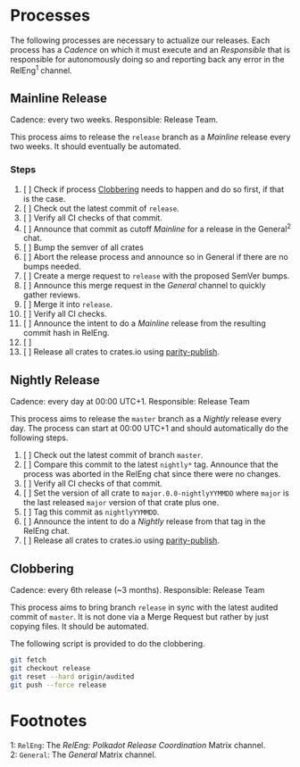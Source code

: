 # Processes

The following processes are necessary to actualize our releases. Each process has a *Cadence* on which it must execute and an *Responsible* that is responsible for autonomously doing so and reporting back any error in the RelEng<sup>1</sup> channel.

## Mainline Release

Cadence: every two weeks. Responsible: Release Team.

This process aims to release the `release` branch as a *Mainline* release every two weeks. It should eventually be automated.

### Steps

1. [ ] Check if process [Clobbering](#clobbering) needs to happen and do so first, if that is the case.
1. [ ] Check out the latest commit of `release`.
2. [ ] Verify all CI checks of that commit.
3. [ ] Announce that commit as cutoff *Mainline* for a release in the General<sup>2</sup> chat.
4. [ ] Bump the semver of all crates <!-- FAIL-CI: We need some better process here on how to do it exactly -->
5. [ ] Abort the release process and announce so in General if there are no bumps needed.
6. [ ] Create a merge request to `release` with the proposed SemVer bumps.
7. [ ] Announce this merge request in the *General* channel to quickly gather reviews.
8. [ ] Merge it into `release`.
9. [ ] Verify all CI checks.
10. [ ] Announce the intent to do a *Mainline* release from the resulting commit hash in RelEng.
11. [ ] <!-- The release team has internal checklists for QA i think, should we mention this? -->
12. [ ] Release all crates to crates.io using [parity-publish](https://github.com/paritytech/parity-publish).

## Nightly Release

Cadence: every day at 00:00 UTC+1. Responsible: Release Team

This process aims to release the `master` branch as a *Nightly* release every day. The process can start at 00:00 UTC+1 and should automatically do the following steps.

1. [ ] Check out the latest commit of branch `master`.
3. [ ] Compare this commit to the latest `nightly*` tag. Announce that the process was aborted in the RelEng chat since there were no changes.
4. [ ] Verify all CI checks of that commit.
5. [ ] Set the version of all crate to `major.0.0-nightlyYYMMDD` where `major` is the last released `major` version of that crate plus one.
6. [ ] Tag this commit as `nightlyYYMMDD`.
7. [ ] Announce the intent to do a *Nightly* release from that tag in the RelEng chat.
8. [ ] Release all crates to crates.io using [parity-publish](https://github.com/paritytech/parity-publish). <!-- FAIL-CI: I think Morgan fixed that tool so it would only release crates that had changes, or that had one of their transitive dependencies changes. That would help, since otherwise we always push 400 crates or so. -->

## Clobbering

Cadence: every 6th release (~3 months). Responsible: Release Team

This process aims to bring branch `release` in sync with the latest audited commit of `master`. It is not done via a Merge Request but rather by just copying files. It should be automated.

The following script is provided to do the clobbering.

```bash
git fetch
git checkout release
git reset --hard origin/audited
git push --force release
```



# Footnotes

1: `RelEng`: The *RelEng: Polkadot Release Coordination* Matrix channel.  
2: `General`: The *General* Matrix channel.
